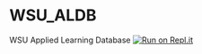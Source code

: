 # WSU_ALDB
WSU Applied Learning Database
[![Run on Repl.it](https://repl.it/badge/github/WSUCS665/WSU_ALDB)](https://repl.it/github/WSUCS665/WSU_ALDB)
